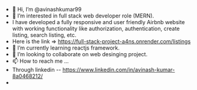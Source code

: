 - 👋 Hi, I’m @avinashkumar99
- 👀 I’m interested in full stack web developer role (MERN).
-    I have developed a fully responsive and user friendly Airbnb website with working functionality like authorization, authentication, create listing, search listing, etc.
-    Here is the link => https://full-stack-project-a4ns.onrender.com/listings
- 🌱 I’m currently learning reactjs framework.
- 💞️ I’m looking to collaborate on web desinging project.
- 📫 How to reach me ...
- Through linkedin -- https://www.linkedin.com/in/avinash-kumar-8a0468212/
-

<!---
avinashkumar99/avinashkumar99 is a ✨ special ✨ repository because its `README.md` (this file) appears on your GitHub profile.
You can click the Preview link to take a look at your changes.
--->
